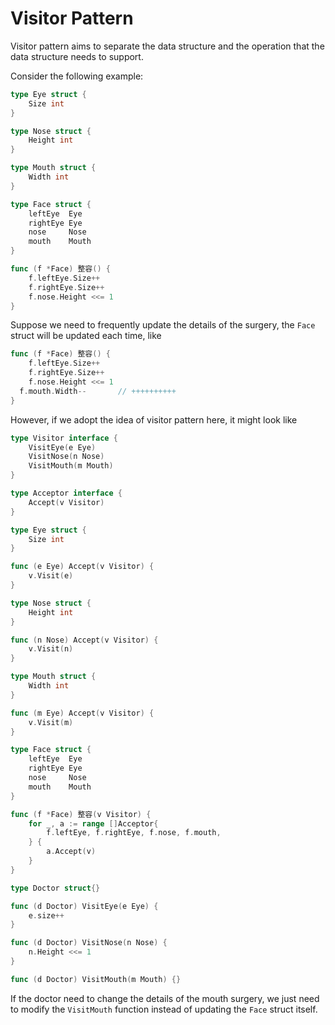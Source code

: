 # Visitor Pattern

Visitor pattern aims to separate the data structure and the operation that the data structure needs to support.

Consider the following example:
```go
type Eye struct {
	Size int
}

type Nose struct {
	Height int
}

type Mouth struct {
	Width int
}

type Face struct {
	leftEye  Eye
	rightEye Eye
	nose     Nose
	mouth    Mouth
}

func (f *Face) 整容() {
	f.leftEye.Size++
	f.rightEye.Size++
	f.nose.Height <<= 1
}
```

Suppose we need to frequently update the details of the surgery, the `Face` struct will be updated each time, like
```go
func (f *Face) 整容() {
	f.leftEye.Size++
	f.rightEye.Size++
	f.nose.Height <<= 1
  f.mouth.Width--       // ++++++++++
}
```

However, if we adopt the idea of visitor pattern here, it might look like
```go
type Visitor interface {
	VisitEye(e Eye)
	VisitNose(n Nose)
	VisitMouth(m Mouth)
}

type Acceptor interface {
	Accept(v Visitor)
}

type Eye struct {
	Size int
}

func (e Eye) Accept(v Visitor) {
	v.Visit(e)
}

type Nose struct {
	Height int
}

func (n Nose) Accept(v Visitor) {
	v.Visit(n)
}

type Mouth struct {
	Width int
}

func (m Eye) Accept(v Visitor) {
	v.Visit(m)
}

type Face struct {
	leftEye  Eye
	rightEye Eye
	nose     Nose
	mouth    Mouth
}

func (f *Face) 整容(v Visitor) {
	for _, a := range []Acceptor{
		f.leftEye, f.rightEye, f.nose, f.mouth,
	} {
		a.Accept(v)
	}
}

type Doctor struct{}

func (d Doctor) VisitEye(e Eye) {
	e.size++
}

func (d Doctor) VisitNose(n Nose) {
	n.Height <<= 1
}

func (d Doctor) VisitMouth(m Mouth) {}
```

If the doctor need to change the details of the mouth surgery, we just need to modify the `VisitMouth` function instead of updating the `Face` struct itself.
